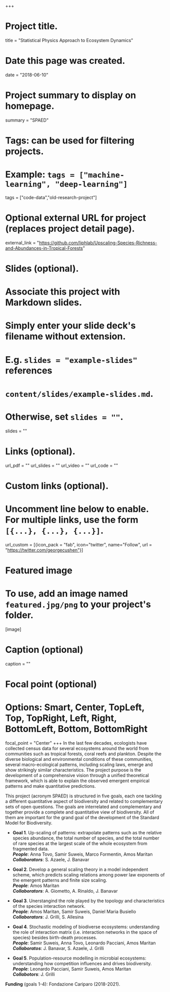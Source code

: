 +++
# Project title.
title = "Statistical Physics Approach to Ecosystem Dynamics"

# Date this page was created.
date = "2018-06-10"

# Project summary to display on homepage.
summary = "SPAED"

# Tags: can be used for filtering projects.
# Example: `tags = ["machine-learning", "deep-learning"]`
tags = ["code-data","old-research-project"]

# Optional external URL for project (replaces project detail page).
external_link = "https://github.com/liphlab/Upscaling-Species-Richness-and-Abundances-in-Tropical-Forests"

# Slides (optional).
#   Associate this project with Markdown slides.
#   Simply enter your slide deck's filename without extension.
#   E.g. `slides = "example-slides"` references
#   `content/slides/example-slides.md`.
#   Otherwise, set `slides = ""`.
slides = ""

# Links (optional).
url_pdf = ""
url_slides = ""
url_video = ""
url_code = ""

# Custom links (optional).
#   Uncomment line below to enable. For multiple links, use the form `[{...}, {...}, {...}]`.
url_custom = [{icon_pack = "fab", icon="twitter", name="Follow", url = "https://twitter.com/georgecushen"}]

# Featured image
# To use, add an image named `featured.jpg/png` to your project's folder.
[image]
  # Caption (optional)
  caption = ""

  # Focal point (optional)
  # Options: Smart, Center, TopLeft, Top, TopRight, Left, Right, BottomLeft, Bottom, BottomRight
  focal_point = "Center"
+++
In the last few decades, ecologists have collected census data for several ecosystems around the world from communities such as tropical forests, coral reefs and plankton. Despite the diverse biological and environmental conditions of these communities, several macro-ecological patterns, including scaling laws, emerge and show strikingly similar characteristics.  The project purpose is the development of a comprehensive vision through a unified theoretical framework, which is able to explain the observed emergent empirical patterns and make quantitative predictions.

This project (acronym SPAED) is structured in five goals, each one tackling a different quantitative aspect of biodiversity and related to complementary sets of open questions. The goals are interrelated and complementary and together provide a complete and quantitative view of biodiversity. All of them are important for the grand goal of the development of the Standard Model for Biodiversity.

* **Goal 1**. Up-scaling of patterns: extrapolate patterns such as the relative species abundance, the total number of species, and the total number of rare species at the largest scale of the whole ecosystem from fragmented data.<br>
***People***: Anna Tovo, Samir Suweis, Marco Formentin, Amos Maritan<br>
***Collaborators***: S. Azaele, J. Banavar

* **Goal 2**. Develop a general scaling theory in a model independent scheme, which predicts scaling relations among power law exponents of the emergent patterns and finite size scaling.<br>
***People***: Amos Maritan<br>
***Collaborators***: A. Giometto, A. Rinaldo, J. Banavar

* **Goal 3**. Unerstangind the role played by the topology and characteristics of the species interaction network.<br>
***People***: Amos Maritan, Samir Suweis, Daniel Maria Busiello<br>
***Collaborators***: J. Grilli, S. Allesina

* **Goal 4**. Stochastic modeling of biodiverse ecosystems: understanding the role of interaction matrix (i.e. interaction networks in the space of species) besides birth-death processes.<br>
***People***: Samir Suweis, Anna Tovo, Leonardo Pacciani, Amos Maritan<br>
***Collaboratos***: J. Banavar, S. Azaele, J. Grilli

* **Goal 5**. Population-resource modelling in microbial ecosystems: understanding how competition influences and drives biodiversity.<br>
***People***: Leonardo Pacciani, Samir Suweis, Amos Maritan<br>
***Collabotors***: J. Grilli

**Funding** (goals 1-4): Fondazione Cariparo (2018-2021).
